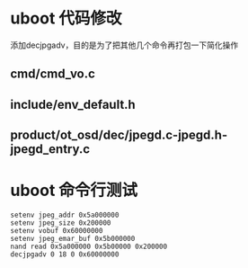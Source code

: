 # uboot 代码修改
添加decjpgadv，目的是为了把其他几个命令再打包一下简化操作
## cmd/cmd_vo.c
## include/env_default.h
## product/ot_osd/dec/jpegd.c-jpegd.h-jpegd_entry.c

# uboot 命令行测试
    setenv jpeg_addr 0x5a000000
    setenv jpeg_size 0x200000  
    setenv vobuf 0x60000000  
    setenv jpeg_emar_buf 0x5b000000
    nand read 0x5a000000 0x5b00000 0x200000
    decjpgadv 0 18 0 0x60000000
